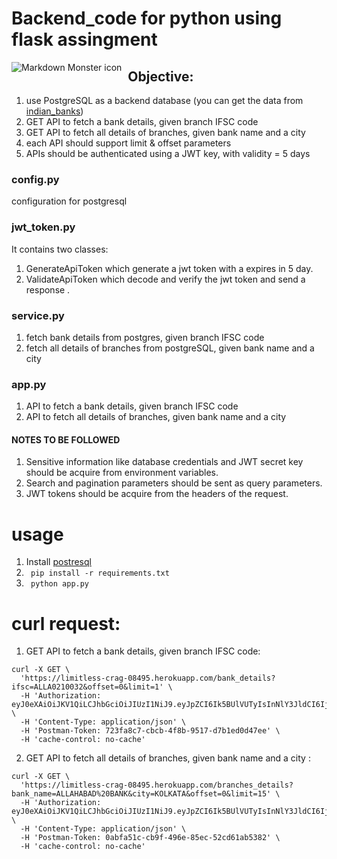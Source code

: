 # Backend_code for python using flask assingment

<img src="https://www.fylehq.com/assets/images/logos/fylelogo.svg"
     alt="Markdown Monster icon"
     style="float: left; margin-right: 10px;" />

## Objective:
1. use PostgreSQL as a backend database (you can get the data from [indian_banks](https://github.com/snarayanank2/indian_banks))
2. GET API to fetch a bank details, given branch IFSC code
3. GET API to fetch all details of branches, given bank name and a city 
4. each API should support limit & offset parameters
5. APIs should be authenticated using a JWT key, with validity = 5 days


### config.py 

configuration for postgresql

### jwt_token.py

It contains two classes:
1. GenerateApiToken which generate a jwt token with a expires in 5 day.
2. ValidateApiToken which decode and verify the jwt token and send a response .

### service.py

1. fetch bank details from postgres, given branch IFSC code 
2. fetch all details of branches from postgreSQL, given bank name and a city

### app.py

1. API to fetch a bank details, given branch IFSC code
2. API to fetch all details of branches, given bank name and a city 

#### NOTES TO BE FOLLOWED

1. Sensitive information like database credentials and JWT secret key should be acquire from environment variables.
2. Search and pagination parameters should be sent as query parameters.
3. JWT tokens should be acquire from the headers of the request.

# usage

1. Install [postresql](https://www.digitalocean.com/community/tutorials/how-to-install-and-use-postgresql-on-ubuntu-16-04)
2. ``` pip install -r requirements.txt```
3. ``` python app.py```

# curl request:

1. GET API to fetch a bank details, given branch IFSC code:
```
curl -X GET \
  'https://limitless-crag-08495.herokuapp.com/bank_details?ifsc=ALLA0210032&offset=0&limit=1' \
  -H 'Authorization: eyJ0eXAiOiJKV1QiLCJhbGciOiJIUzI1NiJ9.eyJpZCI6Ik5BUlVUTyIsInNlY3JldCI6IjEyMzRAIiwiZXhwIjoxNTcwNDc2MzAzfQ.32jXnBK6d8M_q9WU8ZbBqfKOfMSgWMCiiHuuW3G1W_Y' \
  -H 'Content-Type: application/json' \
  -H 'Postman-Token: 723fa8c7-cbcb-4f8b-9517-d7b1ed0d47ee' \
  -H 'cache-control: no-cache'
``` 
2. GET API to fetch all details of branches, given bank name and a city :
``` 
curl -X GET \
  'https://limitless-crag-08495.herokuapp.com/branches_details?bank_name=ALLAHABAD%20BANK&city=KOLKATA&offset=0&limit=15' \
  -H 'Authorization: eyJ0eXAiOiJKV1QiLCJhbGciOiJIUzI1NiJ9.eyJpZCI6Ik5BUlVUTyIsInNlY3JldCI6IjEyMzRAIiwiZXhwIjoxNTcwNDc2MzAzfQ.32jXnBK6d8M_q9WU8ZbBqfKOfMSgWMCiiHuuW3G1W_Y' \
  -H 'Content-Type: application/json' \
  -H 'Postman-Token: 0abfa51c-cb9f-496e-85ec-52cd61ab5382' \
  -H 'cache-control: no-cache'
```

